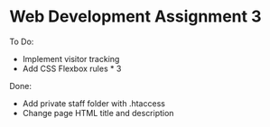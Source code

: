 # Web Development Assignment 3

To Do:
- Implement visitor tracking
- Add CSS Flexbox rules * 3

Done:
- Add private staff folder with .htaccess
- Change page HTML title and description  
